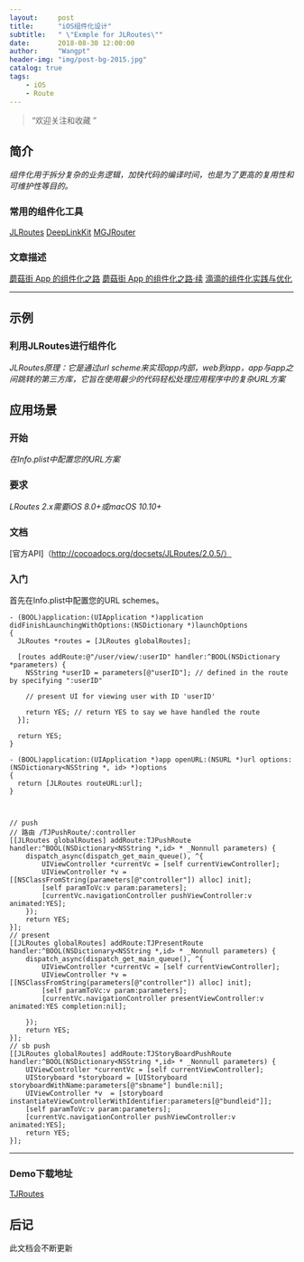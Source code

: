 ```yaml
---
layout:     post
title:      "iOS组件化设计"
subtitle:   " \"Exmple for JLRoutes\""
date:       2018-08-30 12:00:00
author:     "Wangpt"
header-img: "img/post-bg-2015.jpg"
catalog: true
tags:
    - iOS   
    - Route
---
```


> “欢迎关注和收藏 ”


## 简介
*组件化用于拆分复杂的业务逻辑，加快代码的编译时间，也是为了更高的复用性和可维护性等目的。*

### 常用的组件化工具
[JLRoutes](https://github.com/joeldev/JLRoutes)
[DeepLinkKit](https://github.com/button/DeepLinkKit)
[MGJRouter](https://github.com/meili/MGJRouter)

### 文章描述
[蘑菇街 App 的组件化之路](https://www.jianshu.com/p/cdf94a963c27)
[蘑菇街 App 的组件化之路·续](https://blog.csdn.net/daiyelang/article/details/51648004)
[滴滴的组件化实践与优化](http://www.infoq.com/cn/articles/xiaojukeji-component-practice-and-optimization)

---

## 示例
### 利用JLRoutes进行组件化
*JLRoutes原理：它是通过url scheme来实现app内部，web到app，app与app之间跳转的第三方库，它旨在使用最少的代码轻松处理应用程序中的复杂URL方案*

## 应用场景
### 开始
*在Info.plist中配置您的URL方案*
### 要求
*LRoutes 2.x需要iOS 8.0+或macOS 10.10+*
### 文档
[官方API]（http://cocoadocs.org/docsets/JLRoutes/2.0.5/）
### 入门
首先在Info.plist中配置您的URL schemes。

``` objc
- (BOOL)application:(UIApplication *)application didFinishLaunchingWithOptions:(NSDictionary *)launchOptions
{
  JLRoutes *routes = [JLRoutes globalRoutes];

  [routes addRoute:@"/user/view/:userID" handler:^BOOL(NSDictionary *parameters) {
    NSString *userID = parameters[@"userID"]; // defined in the route by specifying ":userID"

    // present UI for viewing user with ID 'userID'

    return YES; // return YES to say we have handled the route
  }];

  return YES;
}

- (BOOL)application:(UIApplication *)app openURL:(NSURL *)url options:(NSDictionary<NSString *, id> *)options
{
  return [JLRoutes routeURL:url];
}



```

``` objc
// push
// 路由 /TJPushRoute/:controller
[[JLRoutes globalRoutes] addRoute:TJPushRoute handler:^BOOL(NSDictionary<NSString *,id> * _Nonnull parameters) {
    dispatch_async(dispatch_get_main_queue(), ^{
        UIViewController *currentVc = [self currentViewController];
        UIViewController *v = [[NSClassFromString(parameters[@"controller"]) alloc] init];
        [self paramToVc:v param:parameters];
        [currentVc.navigationController pushViewController:v animated:YES];
    });
    return YES;
}];
// present
[[JLRoutes globalRoutes] addRoute:TJPresentRoute handler:^BOOL(NSDictionary<NSString *,id> * _Nonnull parameters) {
    dispatch_async(dispatch_get_main_queue(), ^{
        UIViewController *currentVc = [self currentViewController];
        UIViewController *v = [[NSClassFromString(parameters[@"controller"]) alloc] init];
        [self paramToVc:v param:parameters];
        [currentVc.navigationController presentViewController:v animated:YES completion:nil];

    });
    return YES;
}];
// sb push
[[JLRoutes globalRoutes] addRoute:TJStoryBoardPushRoute handler:^BOOL(NSDictionary<NSString *,id> * _Nonnull parameters) {
    UIViewController *currentVc = [self currentViewController];
    UIStoryboard *storyboard = [UIStoryboard storyboardWithName:parameters[@"sbname"] bundle:nil];
    UIViewController *v  = [storyboard instantiateViewControllerWithIdentifier:parameters[@"bundleid"]];
    [self paramToVc:v param:parameters];
    [currentVc.navigationController pushViewController:v animated:YES];
    return YES;
}];

```

---
### Demo下载地址
[TJRoutes](https://github.com/wangpt/TJRoutes)
## 后记

此文档会不断更新 

